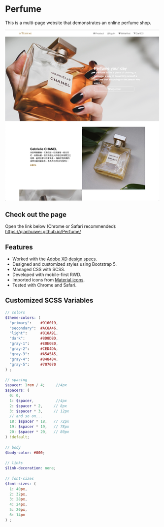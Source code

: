 # Perfume

This is a multi-page website that demonstrates an online perfume shop.  

<img src="https://github.com/qianhuiwei/Perfume/blob/main/pageDemo.png" width="500"/>

## Check out the page
Open the link below (Chrome or Safari recommended):  
https://qianhuiwei.github.io/Perfume/


## Features
* Worked with the [Adobe XD design specs](https://xd.adobe.com/view/dc5ebe5c-3e56-4981-a010-158b5ded0e72-890d/specs/).
* Designed and customized styles using Bootstrap 5.
* Managed CSS with SCSS.
* Developed with mobile-first RWD.
* Imported icons from [Material icons](https://material.io/tools/icons/).
* Tested with Chrome and Safari.

## Customized SCSS Variables
```scss
// colors
$theme-colors: (
  "primary":    #916019,
  "secondary":  #AC8A46,
  "light":      #818A91,
  "dark":       #8D8D8D,
  "gray-1":     #E0E0E0,
  "gray-2":     #CED4DA,
  "gray-3":     #A5A5A5,
  "gray-4":     #848484,
  "gray-5":     #707070
) ;

// spacing
$spacer: 1rem / 4;     //4px
$spacers: (
  0: 0,
  1: $spacer,          //4px
  2: $spacer * 2,     // 8px
  3: $spacer * 3,     // 12px
  // and so on...
  18: $spacer * 18,   // 72px
  19: $spacer * 19,   // 78px
  20: $spacer * 20,   // 80px
) !default;

// body
$body-color: #000;

// links
$link-decoration: none;

// font-sizes
$font-sizes: (
  1: 40px,
  2: 32px,
  3: 28px,
  4: 24px,
  5: 20px,
  6: 14px
) ;
